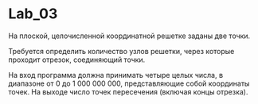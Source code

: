 # Lab_03
На плоской, целочисленной координатной решетке заданы две точки.

Требуется определить количество узлов решетки, через которые проходит отрезок, соединяющий точки.

На вход программа должна принимать четыре целых числа, в диапазоне от 0 до 1 000 000 000, представляющие собой координаты точек.
На выходе число точек пересечения (включая концы отрезка).
